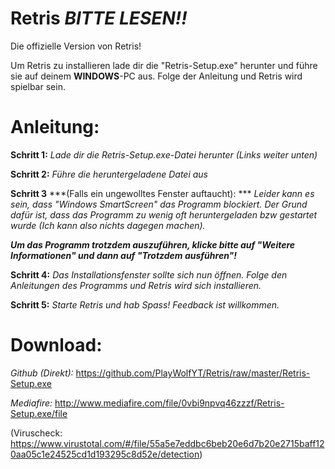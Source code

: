 # Retris _**BITTE LESEN!!**_
Die offizielle Version von Retris!


Um Retris zu installieren lade dir die "Retris-Setup.exe" herunter und führe sie auf deinem **WINDOWS**-PC aus.
Folge der Anleitung und Retris wird spielbar sein.

# **Anleitung:**

**Schritt 1:**
*Lade dir die Retris-Setup.exe-Datei herunter (Links weiter unten)*

**Schritt 2:**
*Führe die heruntergeladene Datei aus*

**Schritt 3** 
***(Falls ein ungewolltes Fenster auftaucht): ***
*Leider kann es sein, dass "Windows SmartScreen" das Programm blockiert. Der Grund dafür ist, dass das Programm zu wenig oft heruntergeladen bzw gestartet wurde (Ich kann also nichts dagegen machen).*

***Um das Programm trotzdem auszuführen, klicke bitte auf "Weitere Informationen" und dann auf "Trotzdem ausführen"!*** 

**Schritt 4:**
*Das Installationsfenster sollte sich nun öffnen. Folge den Anleitungen des Programms und Retris wird sich installieren.*

**Schritt 5:**
*Starte Retris und hab Spass! Feedback ist willkommen.*

# **Download:**

*Github (Direkt):*
https://github.com/PlayWolfYT/Retris/raw/master/Retris-Setup.exe

*Mediafire:*
http://www.mediafire.com/file/0vbi9npvq46zzzf/Retris-Setup.exe/file


(Viruscheck: https://www.virustotal.com/#/file/55a5e7eddbc6beb20e6d7b20e2715baff120aa05c1e24525cd1d193295c8d52e/detection)
